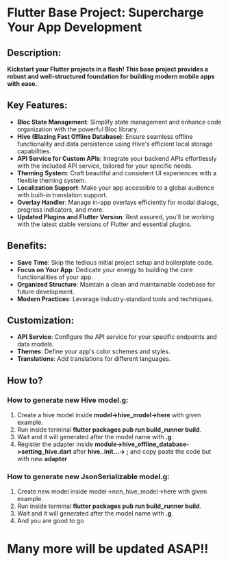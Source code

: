 # Flutter Base Project: Supercharge Your App Development

## Description:

**Kickstart your Flutter projects in a flash! This base project provides a robust and well-structured foundation for building modern mobile apps with ease.**

## Key Features:

- **Bloc State Management**: Simplify state management and enhance code organization with the powerful Bloc library.
- **Hive (Blazing Fast Offline Database)**: Ensure seamless offline functionality and data persistence using Hive's efficient local storage capabilities.
- **API Service for Custom APIs**: Integrate your backend APIs effortlessly with the included API service, tailored for your specific needs.
- **Theming System**: Craft beautiful and consistent UI experiences with a flexible theming system.
- **Localization Support**: Make your app accessible to a global audience with built-in translation support.
- **Overlay Handler**: Manage in-app overlays efficiently for modal dialogs, progress indicators, and more.
- **Updated Plugins and Flutter Version**: Rest assured, you'll be working with the latest stable versions of Flutter and essential plugins.

## Benefits:

- **Save Time**: Skip the tedious initial project setup and boilerplate code.
- **Focus on Your App**: Dedicate your energy to building the core functionalities of your app.
- **Organized Structure**: Maintain a clean and maintainable codebase for future development.
- **Modern Practices**: Leverage industry-standard tools and techniques.

## Customization:

- **API Service**: Configure the API service for your specific endpoints and data models.
- **Themes**: Define your app's color schemes and styles.
- **Translations**: Add translations for different languages.

## How to?

### How to generate new Hive model.g:
1. Create a hive model inside **model->hive_model->here** with given example.
2. Run inside terminal **flutter packages pub run build_runner build**.
3. Wait and it will generated after the model name with **.g**.
4. Register the adapter inside **module->hive_offline_database->setting_hive.dart** after **hive..init...-> ;** and copy paste the code but with new **adapter**

### How to generate new JsonSerializable model.g:
1. Create new model inside model->non_hive_model->here with given example.
2. Run inside terminal **flutter packages pub run build_runner build**.
3. Wait and it will generated after the model name with **.g**.
4. And you are good to go

# Many more will be updated ASAP!!
